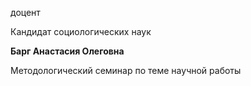 доцент

Кандидат социологических наук

**Барг Анастасия Олеговна**

Методологический семинар по теме научной работы